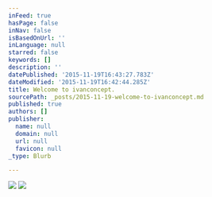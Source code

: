 ```yaml
---
inFeed: true
hasPage: false
inNav: false
isBasedOnUrl: ''
inLanguage: null
starred: false
keywords: []
description: ''
datePublished: '2015-11-19T16:43:27.783Z'
dateModified: '2015-11-19T16:42:44.285Z'
title: Welcome to ivanconcept.
sourcePath: _posts/2015-11-19-welcome-to-ivanconcept.md
published: true
authors: []
publisher:
  name: null
  domain: null
  url: null
  favicon: null
_type: Blurb

---
```

![](https://the-grid-user-content.s3-us-west-2.amazonaws.com/1e9f60e2-ecad-4c5f-bebd-29e121ca862a.png)
![](https://the-grid-user-content.s3-us-west-2.amazonaws.com/8e1c733a-db08-4c93-8dfa-fcf7fcbfa516.jpg)